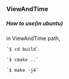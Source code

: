 ### ViewAndTime


##### How to use(in ubuntu)

in ViewAndTime path,

    `$ cd build`

    `$ cmake ..`

    `$ make -j4`
